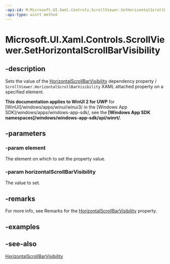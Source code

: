 ```yaml
---
-api-id: M:Microsoft.UI.Xaml.Controls.ScrollViewer.SetHorizontalScrollBarVisibility(Microsoft.UI.Xaml.DependencyObject,Microsoft.UI.Xaml.Controls.ScrollBarVisibility)
-api-type: winrt method
---
```


<!-- Method syntax
public void SetHorizontalScrollBarVisibility(Windows.UI.Xaml.DependencyObject element, Windows.UI.Xaml.Controls.ScrollBarVisibility horizontalScrollBarVisibility)
-->

# Microsoft.UI.Xaml.Controls.ScrollViewer.SetHorizontalScrollBarVisibility

## -description
Sets the value of the [HorizontalScrollBarVisibility](scrollviewer_horizontalscrollbarvisibility.md) dependency property / `ScrollViewer.HorizontalScrollBarVisibility` XAML attached property on a specified element.

**This documentation applies to WinUI 2 for UWP** for [WinUI]/windows/apps/winui/winui3/ in the [Windows App SDK]/windows/apps/windows-app-sdk/, see the **[Windows App SDK namespaces]/windows/windows-app-sdk/api/winrt/**.

## -parameters
### -param element
The element on which to set the property value.

### -param horizontalScrollBarVisibility
The value to set.

## -remarks
For more info, see Remarks for the [HorizontalScrollBarVisibility](scrollviewer_horizontalscrollbarvisibility.md) property.

## -examples

## -see-also
[HorizontalScrollBarVisibility](scrollviewer_horizontalscrollbarvisibility.md)
